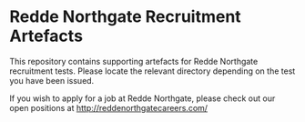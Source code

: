 # Redde Northgate Recruitment Artefacts

This repository contains supporting artefacts for Redde Northgate recruitment tests.
Please locate the relevant directory depending on the test you have been issued.

If you wish to apply for a job at Redde Northgate, please check out our open positions
at <http://reddenorthgatecareers.com/>